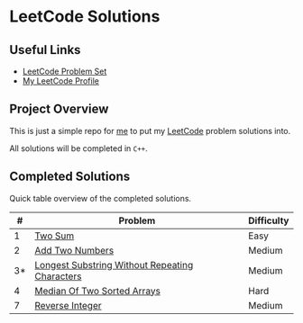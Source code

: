 # LeetCode Solutions

## Useful Links

- [LeetCode Problem Set](https://leetcode.com/problemset/)
- [My LeetCode Profile](https://leetcode.com/Jawdan)

## Project Overview

This is just a simple repo for [me](https://leetcode.com/Jawdan) to put my [LeetCode](https://leetcode.com/problemset/) problem solutions into.

All solutions will be completed in `C++`.

## Completed Solutions

Quick table overview of the completed solutions.

| # | Problem | Difficulty |
| - | - | - |
| 1 | [Two Sum](Solutions/1.TwoSum.cpp) | Easy |
| 2 | [Add Two Numbers](Solutions/2.AddTwoNumbers.cpp) | Medium |
| 3* | [Longest Substring Without Repeating Characters](Solutions/3.LongestSubstringWithoutRepeatingCharacters.cpp) | Medium |
| 4 | [Median Of Two Sorted Arrays](Solutions/4.MedianOfTwoSortedArrays.cpp) | Hard |
| 7 | [Reverse Integer](Solutions/7.ReverseInteger.cpp) | Medium |